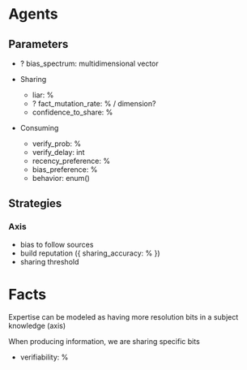 # Agents

## Parameters

- ? bias_spectrum: multidimensional vector

- Sharing
  - liar: %
  - ? fact_mutation_rate: % / dimension?
  - confidence_to_share: %
- Consuming
  - verify_prob: %
  - verify_delay: int
  - recency_preference: %
  - bias_preference: %
  - behavior: enum()

## Strategies

### Axis
- bias to follow sources
- build reputation ({
      sharing_accuracy: %
    })
- sharing threshold

<!-- ### consuming
- random sources
- biased following sources

### reputation
- no
- build reputation

### sharing
- get random source, no reputation
- get random source, build reputation by verifying
- follow with bias, and build reputation by verifying
- keep track and build reputation of sources -->

# Facts

Expertise can be modeled as having more resolution bits in a subject knowledge (axis)

When producing information, we are sharing specific bits

- verifiability: %